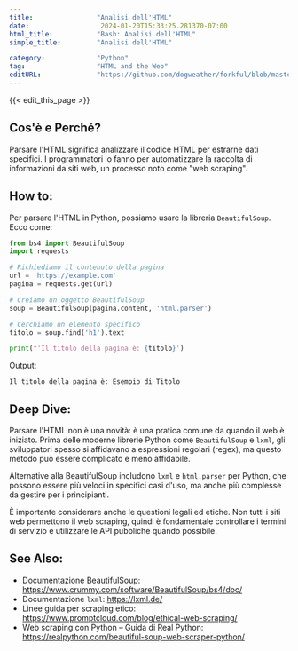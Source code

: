 ```yaml
---
title:                "Analisi dell'HTML"
date:                  2024-01-20T15:33:25.281370-07:00
html_title:           "Bash: Analisi dell'HTML"
simple_title:         "Analisi dell'HTML"

category:             "Python"
tag:                  "HTML and the Web"
editURL:              "https://github.com/dogweather/forkful/blob/master/content/it/python/parsing-html.md"
---
```


{{< edit_this_page >}}

## Cos'è e Perché?
Parsare l'HTML significa analizzare il codice HTML per estrarne dati specifici. I programmatori lo fanno per automatizzare la raccolta di informazioni da siti web, un processo noto come "web scraping".

## How to:
Per parsare l'HTML in Python, possiamo usare la libreria `BeautifulSoup`. Ecco come:

```Python
from bs4 import BeautifulSoup
import requests

# Richiediamo il contenuto della pagina
url = 'https://example.com'
pagina = requests.get(url)

# Creiamo un oggetto BeautifulSoup
soup = BeautifulSoup(pagina.content, 'html.parser')

# Cerchiamo un elemento specifico
titolo = soup.find('h1').text

print(f'Il titolo della pagina è: {titolo}')
```

Output:
```
Il titolo della pagina è: Esempio di Titolo
```

## Deep Dive:
Parsare l'HTML non è una novità: è una pratica comune da quando il web è iniziato. Prima delle moderne librerie Python come `BeautifulSoup` e `lxml`, gli sviluppatori spesso si affidavano a espressioni regolari (regex), ma questo metodo può essere complicato e meno affidabile.

Alternative alla BeautifulSoup includono `lxml` e `html.parser` per Python, che possono essere più veloci in specifici casi d'uso, ma anche più complesse da gestire per i principianti.

È importante considerare anche le questioni legali ed etiche. Non tutti i siti web permettono il web scraping, quindi è fondamentale controllare i termini di servizio e utilizzare le API pubbliche quando possibile.

## See Also:
- Documentazione BeautifulSoup: https://www.crummy.com/software/BeautifulSoup/bs4/doc/
- Documentazione `lxml`: https://lxml.de/
- Linee guida per scraping etico: https://www.promptcloud.com/blog/ethical-web-scraping/
- Web scraping con Python – Guida di Real Python: https://realpython.com/beautiful-soup-web-scraper-python/
